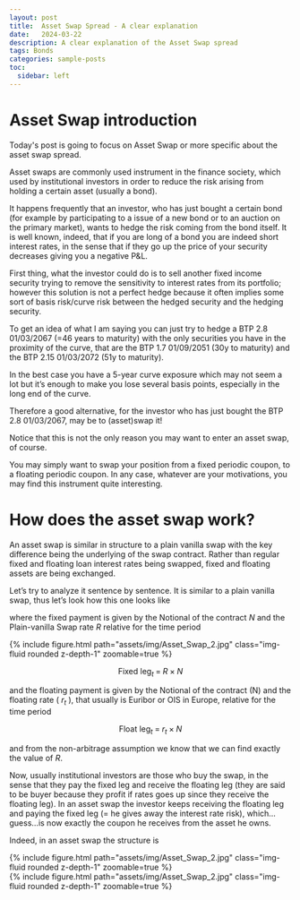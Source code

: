 ```yaml
---
layout: post
title:  Asset Swap Spread - A clear explanation
date:   2024-03-22 
description: A clear explanation of the Asset Swap spread
tags: Bonds
categories: sample-posts
toc:
  sidebar: left
---
```


# Asset Swap introduction

Today's post is going to focus on Asset Swap or more specific about the asset swap spread.

Asset swaps are commonly used instrument in the finance society, which used by institutional investors in order to reduce the risk arising from holding a certain asset (usually a bond).

It happens frequently that an investor, who has just bought a certain bond (for example by participating to a issue of a new bond or to an auction on the primary market), wants to hedge the risk coming from the bond itself. It is well known, indeed, that if you are long of a bond you are indeed short interest rates, in the sense that if they go up the price of your security decreases giving you a negative P&L. 

First thing, what the investor could do is to sell another fixed income security trying to remove the sensitivity to interest rates from its portfolio; however this solution is not a perfect hedge because it often implies some sort of basis risk/curve risk between the hedged security and the hedging security.

To get an idea of what I am saying you can just try to hedge a BTP 2.8 01/03/2067 (=46 years to maturity) with the only securities you have in the proximity of the curve, that are the BTP 1.7 01/09/2051 (30y to maturity) and the BTP 2.15 01/03/2072 (51y to maturity). 

In the best case you have a 5-year curve exposure which may not seem a lot but it’s enough to make you lose several basis points, especially in the long end of the curve.

Therefore a good alternative, for the investor who has just bought the BTP 2.8 01/03/2067, may be to (asset)swap it!

Notice that this is not the only reason you may want to enter an asset swap, of course. 

You may simply want to swap your position from a fixed periodic coupon, to a floating periodic coupon. In any case, whatever are your motivations, you may find this instrument quite interesting.

# How does the asset swap work?

An asset swap is similar in structure to a plain vanilla swap with the key difference being the underlying of the swap contract. Rather than regular fixed and floating loan interest rates being swapped, fixed and floating assets are being exchanged.

Let’s try to analyze it sentence by sentence. It is similar to a plain vanilla swap, thus let’s look how this one looks like

where the fixed payment is given by the Notional of the contract $N$ and the Plain-vanilla Swap rate $R$ relative for the time period

<div class="col-sm mt-3 mt-md-0">
    {% include figure.html path="assets/img/Asset_Swap_2.jpg" class="img-fluid rounded z-depth-1" zoomable=true %}
</div>

$$
  \text{Fixed leg}_t\;=\; R \; \times \; N
$$

and the floating payment is given by the Notional of the contract (N) and the floating rate ( $r_t$ ), that usually is Euribor or OIS in Europe, relative for the time period

$$
  \text{Float leg}_t\;=\; r_t \; \times \; N
$$

and from the non-arbitrage assumption we know that we can find exactly the value of $R$.

Now, usually institutional investors are those who buy the swap, in the sense that they pay the fixed leg and receive the floating leg (they are said to be buyer because they profit if rates goes up since they receive the floating leg).
In an asset swap the investor keeps receiving the floating leg and paying the fixed leg (= he gives away the interest rate risk), which…guess…is now exactly the coupon he receives from the asset he owns.

Indeed, in an asset swap the structure is


<div class="row mt-3">
    <div class="col-sm mt-3 mt-md-0">
        {% include figure.html path="assets/img/Asset_Swap_2.jpg" class="img-fluid rounded z-depth-1" zoomable=true %}
    </div>
    <div class="col-sm mt-3 mt-md-0">
        {% include figure.html path="assets/img/Asset_Swap_2.jpg" class="img-fluid rounded z-depth-1" zoomable=true %}
    </div>
</div>
